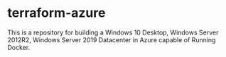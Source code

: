 # terraform-azure
This is a repository for building a Windows 10 Desktop, Windows Server 2012R2, Windows Server 2019 Datacenter in Azure capable of Running Docker.
